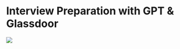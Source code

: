 # Interview Preparation with GPT & Glassdoor

<img src="https://www.ttnews.com/sites/default/files/styles/article_full_width_image/public/2023-09/iTECH-Dysart-1200.jpg">
